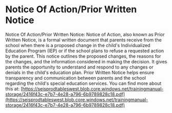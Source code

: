 # Notice Of Action/Prior Written Notice
Notice Of Action/Prior Written Notice: Notice of Action, also known as Prior Written Notice, is a formal written document that parents receive from the school when there is a proposed change in the child's Individualized Education Program (IEP) or if the school plans to refuse a requested action by the parent. This notice outlines the proposed changes, the reasons for the changes, and the information considered in making the decision. It gives parents the opportunity to understand and respond to any changes or denials in the child's education plan. Prior Written Notice helps ensure transparency and communication between parents and the school regarding the child's special education services.
You can find more about this at: [https://seisprodtableswest.blob.core.windows.net/trainingmanual-storage/2416f43c-e7b7-4e28-a796-6b9789828c18.pdf](https://seisprodtableswest.blob.core.windows.net/trainingmanual-storage/2416f43c-e7b7-4e28-a796-6b9789828c18.pdf)